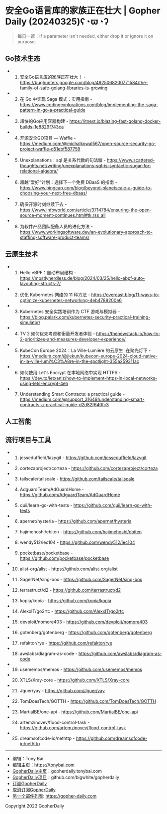 # 安全Go语言库的家族正在壮大 | Gopher Daily (20240325)ʕ◔ϖ◔ʔ

>每日一谚：If a parameter isn&#39;t needed, either drop it or ignore it on purpose.

## Go技术生态


- 1. 安全Go语言库的家族正在壮大！ - https://bughunters.google.com/blog/4925068200771584/the-family-of-safe-golang-libraries-is-growing

- 2. 在 Go 中实现 Saga 模式：实用指南 - https://www.codingexplorations.com/blog/implementing-the-saga-pattern-in-go-a-practical-guide

- 3. 超快的Go应用容器构建 - https://itnext.io/blazing-fast-golang-docker-builds-1e8829f743ca

- 4. 开源安全GO项目 — Waffle - https://medium.com/@michalkowal567/open-source-security-go-project-waffle-d51ebf587759

- 5. Unexplanations：sql 是关系代数的句法糖 - https://www.scattered-thoughts.net/writing/unexplanations-sql-is-syntactic-sugar-for-relational-algebra/

- 6. 超越“爱好”计划：选择下一个免费 DBaaS 的指南 - https://www.pingcap.com/blog/beyond-planetscale-a-guide-to-choosing-your-next-free-dbaas/

- 7. 确保开源时刻继续下去 - https://www.infoworld.com/article/3714784/ensuring-the-open-source-moment-continues.html#tk.rss_all

- 8. 为软件产品团队配备人员的进化方法 - https://www.workingsoftware.dev/an-evolutionary-approach-to-staffing-software-product-teams/


## 云原生技术


- 1. Hello eBPF：自动布局结构 - https://mostlynerdless.de/blog/2024/03/25/hello-ebpf-auto-layouting-structs-7/

- 2. 优化 Kubernetes 网络的 11 种方法 - https://overcast.blog/11-ways-to-optimize-kubernetes-networking-4eb4789200e6

- 3. Kubernetes 安全实践培训作为 CTF 游戏与模拟器 - https://blog.palark.com/kubernetes-security-practical-training-simulator/

- 4. TV 2 如何优先考虑和衡量开发者体验 - https://thenewstack.io/how-tv-2-prioritizes-and-measures-developer-experience/

- 5. KubeCon Europe 2024：La Ville-Lumière 的云原生 |在聚光灯下 - https://medium.com/@jiekun/kubecon-europe-2024-cloud-native-in-la-ville-lumi%C3%A8re-in-the-spotlight-355a259311ac

- 6. 如何使用 Let&#39;s Encrypt 在本地网络中实现 HTTPS - https://dev.to/ietxaniz/how-to-implement-https-in-local-networks-using-lets-encrypt-4eh

- 7. Understanding Smart Contracts: a practical guide - https://medium.com/@support_31649/understanding-smart-contracts-a-practical-guide-d2d82f640fc3


## 人工智能



## 流行项目与工具


- 1. jesseduffield/lazygit - https://github.com/jesseduffield/lazygit

- 2. cortezaproject/corteza - https://github.com/cortezaproject/corteza

- 3. tailscale/tailscale - https://github.com/tailscale/tailscale

- 4. AdguardTeam/AdGuardHome - https://github.com/AdguardTeam/AdGuardHome

- 5. quii/learn-go-with-tests - https://github.com/quii/learn-go-with-tests

- 6. apernet/hysteria - https://github.com/apernet/hysteria

- 7. hajimehoshi/ebiten - https://github.com/hajimehoshi/ebiten

- 8. wendy512/iec104 - https://github.com/wendy512/iec104

- 9. pocketbase/pocketbase - https://github.com/pocketbase/pocketbase

- 10. alist-org/alist - https://github.com/alist-org/alist

- 11. SagerNet/sing-box - https://github.com/SagerNet/sing-box

- 12. terrastruct/d2 - https://github.com/terrastruct/d2

- 13. kopia/kopia - https://github.com/kopia/kopia

- 14. AlexxIT/go2rtc - https://github.com/AlexxIT/go2rtc

- 15. devploit/nomore403 - https://github.com/devploit/nomore403

- 16. gotenberg/gotenberg - https://github.com/gotenberg/gotenberg

- 17. refaktor/rye - https://github.com/refaktor/rye

- 18. awslabs/diagram-as-code - https://github.com/awslabs/diagram-as-code

- 19. usememos/memos - https://github.com/usememos/memos

- 20. XTLS/Xray-core - https://github.com/XTLS/Xray-core

- 21. Jguer/yay - https://github.com/Jguer/yay

- 22. TomDoesTech/GOTTH - https://github.com/TomDoesTech/GOTTH

- 23. MartialBE/one-api - https://github.com/MartialBE/one-api

- 24. artemzinovev/flood-control-task - https://github.com/artemzinovev/flood-control-task

- 25. dreamsofcode-io/nethttp - https://github.com/dreamsofcode-io/nethttp


----

- 编辑：Tony Bai
- [编辑主页](https://tonybai.com)：https://tonybai.com
- [GopherDaily主页](https://gopherdaily.tonybai.com)：gopherdaily.tonybai.com
- [GopherDaily项目](https://github.com/bigwhite/gopherdaily)：github.com/bigwhite/gopherdaily
- [订阅GopherDaily](https://gopherdaily.tonybai.com/subscribe)
- [取消订阅GopherDaily](https://gopherdaily.tonybai.com/unsubscribe)
- [另一个邮件列表](https://gopher-daily.com): https://gopher-daily.com

Copyright 2023 GopherDaily
